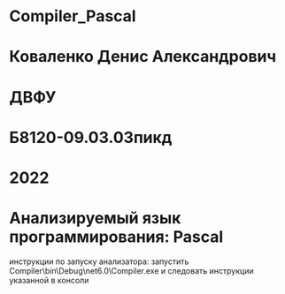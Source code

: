 # Compiler_Pascal
# Коваленко Денис Александрович
# ДВФУ
# Б8120-09.03.03пикд
# 2022
# Анализируемый язык программирования: Pascal
инструкции по запуску анализатора: запустить Compiler\bin\Debug\net6.0\Compiler.exe и следовать инструкции указанной в консоли
